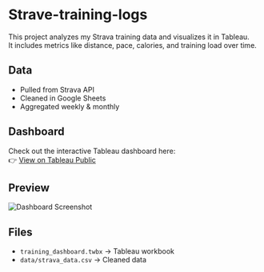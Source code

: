 # Strave-training-logs

This project analyzes my Strava training data and visualizes it in Tableau.  
It includes metrics like distance, pace, calories, and training load over time.

## Data
- Pulled from Strava API
- Cleaned in Google Sheets
- Aggregated weekly & monthly

## Dashboard
Check out the interactive Tableau dashboard here:  
👉 [View on Tableau Public](https://public.tableau.com/app/profile/billy.hill/viz/StravaRunningdata/Dashboard1)

## Preview
![Dashboard Screenshot](<img width="2110" height="1506" alt="image" src="https://github.com/user-attachments/assets/724cb433-85d0-419d-a478-b938147918d1" />)

## Files
- `training_dashboard.twbx` → Tableau workbook
- `data/strava_data.csv` → Cleaned data
